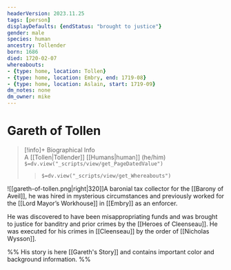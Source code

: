 ```yaml
---
headerVersion: 2023.11.25
tags: [person]
displayDefaults: {endStatus: "brought to justice"}
gender: male
species: human
ancestry: Tollender
born: 1686
died: 1720-02-07
whereabouts:
- {type: home, location: Tollen}
- {type: home, location: Embry, end: 1719-08}
- {type: home, location: Aslain, start: 1719-09}
dm_notes: none
dm_owner: mike
---
```

# Gareth of Tollen
>[!info]+ Biographical Info  
> A [[Tollen|Tollender]] [[Humans|human]] (he/him)  
> `$=dv.view("_scripts/view/get_PageDatedValue")`  
>> `$=dv.view("_scripts/view/get_Whereabouts")`

![[gareth-of-tollen.png|right|320]]A baronial tax collector for the [[Barony of Aveil]], he was hired in mysterious circumstances and previously worked for the [[Lord Mayor’s Workhouse]] in [[Embry]] as an enforcer.

He was discovered to have been misappropriating funds and was brought to justice for banditry and prior crimes by the [[Heroes of Cleenseau]]. He was executed for his crimes in [[Cleenseau]] by the order of [[Nicholas Wysson]].

%% His story is here [[Gareth's Story]] and contains important color and background information. %%

